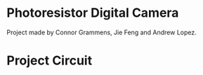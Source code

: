 # Photoresistor Digital Camera
Project made by Connor Grammens, Jie Feng and Andrew Lopez.
# Project Circuit

